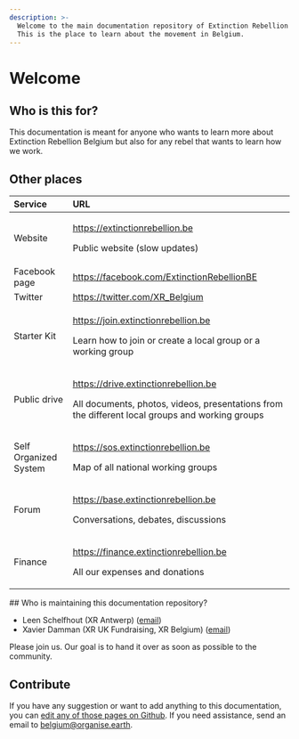 ```yaml
---
description: >-
  Welcome to the main documentation repository of Extinction Rebellion Belgium.
  This is the place to learn about the movement in Belgium.
---
```


# Welcome

## Who is this for?

This documentation is meant for anyone who wants to learn more about Extinction Rebellion Belgium but also for any rebel that wants to learn how we work. 

## Other places

<table>
  <thead>
    <tr>
      <th style="text-align:left">Service</th>
      <th style="text-align:left">URL</th>
    </tr>
  </thead>
  <tbody>
    <tr>
      <td style="text-align:left">Website</td>
      <td style="text-align:left">
        <p><a href="https://extinctionrebellion.be/">https://extinctionrebellion.be</a>
        </p>
        <p>Public website (slow updates)</p>
      </td>
    </tr>
    <tr>
      <td style="text-align:left">Facebook page</td>
      <td style="text-align:left"><a href="https://www.facebook.com/ExtinctionRebellionBE/">https://facebook.com/ExtinctionRebellionBE</a>
      </td>
    </tr>
    <tr>
      <td style="text-align:left">Twitter</td>
      <td style="text-align:left"><a href="https://twitter.com/XR_Belgium">https://twitter.com/XR_Belgium</a>
      </td>
    </tr>
    <tr>
      <td style="text-align:left">Starter Kit</td>
      <td style="text-align:left">
        <p><a href="https://join.extinctionrebellion.be/">https://join.extinctionrebellion.be</a>
        </p>
        <p>Learn how to join or create a local group or a working group</p>
      </td>
    </tr>
    <tr>
      <td style="text-align:left">Public drive</td>
      <td style="text-align:left">
        <p><a href="https://drive.extinctionrebellion.be/">https://drive.extinctionrebellion.be</a>
        </p>
        <p>All documents, photos, videos, presentations from the different local
          groups and working groups</p>
      </td>
    </tr>
    <tr>
      <td style="text-align:left">Self Organized System</td>
      <td style="text-align:left">
        <p><a href="https://sos.extinctionrebellion.be/">https://sos.extinctionrebellion.be</a>
        </p>
        <p>Map of all national working groups</p>
      </td>
    </tr>
    <tr>
      <td style="text-align:left">Forum</td>
      <td style="text-align:left">
        <p><a href="https://base.extinctionrebellion.be/">https://base.extinctionrebellion.be</a>
        </p>
        <p>Conversations, debates, discussions</p>
      </td>
    </tr>
    <tr>
      <td style="text-align:left">Finance</td>
      <td style="text-align:left">
        <p><a href="https://opencollective.com/XR-Belgium">https://finance.extinctionrebellion.be</a>
        </p>
        <p>All our expenses and donations</p>
      </td>
    </tr>
  </tbody>
</table>## Who is maintaining this documentation repository?

* Leen Schelfhout \(XR Antwerp\) \([email](mailto:leen.schelfhout@protonmail.com)\)
* Xavier Damman \(XR UK Fundraising, XR Belgium\) \([email](mailto:citizenspring@protonmail.com)\)

Please join us. Our goal is to hand it over as soon as possible to the community.

## Contribute

If you have any suggestion or want to add anything to this documentation, you can [edit any of those pages on Github](https://github.com/extinctionrebellion/xrbe-docs). If you need assistance, send an email to [belgium@organise.earth](mailto:belgium@organise.earth).

## 

